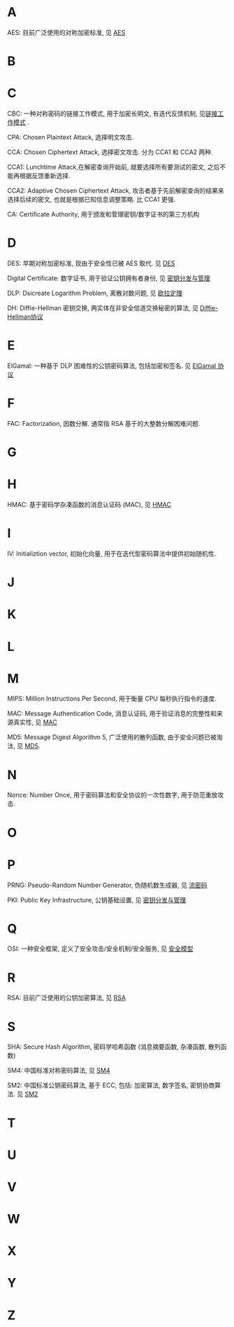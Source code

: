 # A

AES: 目前广泛使用的对称加密标准, 见 [AES](密码学/分组密码/SP%20结构/AES.md)

# B

# C

CBC: 一种对称密码的链接工作模式, 用于加密长明文, 有迭代反馈机制, 见[链接工作模式](密码学/分组密码/链接工作模式.md) .

CPA: Chosen Plaintext Attack, 选择明文攻击.

CCA: Chosen Ciphertext Attack, 选择密文攻击. 分为 CCA1 和 CCA2 两种.

CCA1: Lunchtime Attack,在解密查询开始前, 就要选择所有要测试的密文, 之后不能再根据反馈重新选择.

CCA2: Adaptive Chosen Ciphertext Attack, 攻击者基于先前解密查询的结果来选择后续的密文, 也就是根据已知信息调整策略. 比 CCA1 更强.

CA: Certificate Authority, 用于颁发和管理密钥/数字证书的第三方机构

# D

DES: 早期对称加密标准, 现由于安全性已被 AES 取代. 见 [DES](密码学/分组密码/Feistel%20结构/DES.md)

Digital Certificate: 数字证书, 用于验证公钥拥有者身份, 见 [密钥分发与管理](密码学/安全协议/密钥分发与管理.md)

DLP: Dsicreate Logarithm Problem, 离散对数问题, 见 [欧拉定理](代数/数论/欧拉定理.md)

DH: Diffie-Hellman 密钥交换, 两实体在非安全信道交换秘密的算法, 见 [Diffie-Hellman协议](密码学/公钥密码/Diffie-Hellman%20密钥交换.md)

# E

ElGamal: 一种基于 DLP 困难性的公钥密码算法, 包括加密和签名. 见 [ElGamal 协议](密码学/公钥密码/ElGamal%20协议.md)

# F

FAC: Factorization, 因数分解. 通常指 RSA 基于的大整数分解困难问题.

# G


# H

HMAC: 基于密码学杂凑函数的消息认证码 (MAC), 见 [HMAC](密码学/消息摘要/消息认证码/HMAC.md)

# I

IV: Initializtion vector, 初始化向量, 用于在迭代型密码算法中提供初始随机性.

# J

# K

# L

# M

MIPS: Million Instructions Per Second, 用于衡量 CPU 每秒执行指令的速度.

MAC: Message Authentication Code, 消息认证码, 用于验证消息的完整性和来源真实性, 见 [MAC](密码学/消息摘要/消息认证码/MAC.md)

MD5: Message Digest Algorithm 5, 广泛使用的散列函数, 由于安全问题已被淘汰, 见 [MD5](密码学/消息摘要/MD5.md).

# N

Nonce: Number Once, 用于密码算法和安全协议的一次性数字, 用于防范重放攻击.

# O

# P

PRNG: Pseudo-Random Number Generator, 伪随机数生成器, 见 [流密码](密码学/流密码与伪随机数/流密码.md)

PKI: Public Key Infrastructure, 公钥基础设置, 见 [密钥分发与管理](密码学/安全协议/密钥分发与管理.md)

# Q

OSI: 一种安全框架, 定义了安全攻击/安全机制/安全服务, 见 [安全模型](obsidian://open?vault=Code&file=Security%2F%E5%AE%89%E5%85%A8%E6%A8%A1%E5%9E%8B)

# R

RSA: 目前广泛使用的公钥加密算法, 见 [RSA](密码学/公钥密码/RSA/RSA.md)

# S

SHA: Secure Hash Algorithm, 密码学哈希函数 (消息摘要函数, 杂凑函数, 散列函数)

SM4: 中国标准对称密码算法, 见 [SM4](密码学/分组密码/Feistel%20结构/SM4.md)

SM2: 中国标准公钥密码算法, 基于 ECC, 包括: 加密算法, 数字签名, 密钥协商算法. 见 [SM2](密码学/公钥密码/ECC/SM2.md) 

# T

# U

# V

# W

# X

# Y

# Z
